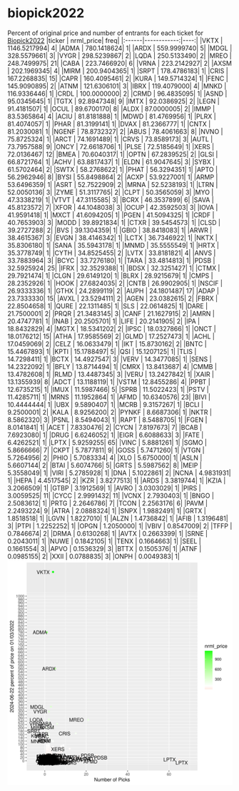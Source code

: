 # biopick2022
Percent of original price and number of entrants for each ticket for [Biopick2022](https://twitter.com/hashtag/Biopick2022)
|ticker |   nrml_price| freq|
|:------|------------:|----:|
|VKTX   | 1146.5217994|    4|
|ADMA   |  780.1418624|    1|
|ARDX   |  559.9999740|    5|
|MDGL   |  328.5579661|    3|
|VYGR   |  298.5239867|    2|
|LQDA   |  250.5133490|    2|
|MREO   |  248.7499975|   21|
|CABA   |  223.7466920|    6|
|VRNA   |  223.2142927|    2|
|AXSM   |  202.1969345|    4|
|MIRM   |  200.9404365|    1|
|SRPT   |  178.4786183|    1|
|CRIS   |  167.2268835|   15|
|CAPR   |  160.4095461|    2|
|KURA   |  149.5714324|    1|
|FENC   |  145.9090895|    2|
|ATNM   |  121.6306101|    3|
|IBRX   |  119.4079000|    4|
|MNKD   |  116.9336446|    1|
|CRDL   |  100.0000000|    2|
|CRMD   |   96.4835095|    1|
|ASND   |   95.0345645|    1|
|TGTX   |   92.8947348|    9|
|IMTX   |   92.0386925|    2|
|LEGN   |   91.4181507|    1|
|OCUL   |   89.6700170|    8|
|ALDX   |   87.0000005|    2|
|IMMP   |   83.5365864|    4|
|ACIU   |   81.8181888|    1|
|MDWD   |   81.4769956|    1|
|PLRX   |   81.4074057|    1|
|PHAR   |   81.3199141|    1|
|DVAX   |   81.2366777|    1|
|CNTX   |   81.2030081|    1|
|NGENF  |   78.8732327|    2|
|ABUS   |   78.4061663|    8|
|NVNO   |   75.8725324|    1|
|ARCT   |   74.1691489|    1|
|CRVS   |   73.8589173|    3|
|AUTL   |   73.7957588|    9|
|ONCY   |   72.6618706|    1|
|PLSE   |   72.5185649|    1|
|XERS   |   72.0136467|   12|
|BMEA   |   70.6040317|    1|
|OPTN   |   67.2839525|    2|
|GLSI   |   66.8721764|    1|
|ACHV   |   63.8817437|    1|
|ELDN   |   61.9047645|    3|
|SYBX   |   61.5702464|    2|
|SWTX   |   58.2768622|    1|
|PHAT   |   56.3294351|    1|
|APTO   |   56.2962946|    8|
|BYSI   |   55.8498864|    2|
|ACXP   |   53.9227001|    1|
|ARMP   |   53.6496359|    1|
|ASRT   |   52.7522909|    2|
|MRNA   |   52.5238193|    1|
|LTRN   |   52.0050136|    3|
|ZYME   |   51.3117765|    2|
|CLPT   |   50.3565059|    3|
|MYO    |   47.3338219|    1|
|VTVT   |   47.3115585|    3|
|BCRX   |   46.3537899|    6|
|SAVA   |   45.8123572|    7|
|XFOR   |   44.1048038|    3|
|OCUP   |   42.3592503|    3|
|IOVA   |   41.9591418|    1|
|MXCT   |   41.6094205|    1|
|PGEN   |   41.5094325|    1|
|CRDF   |   40.7653903|    3|
|MODD   |   39.8921834|    1|
|CTXR   |   39.5454573|    1|
|CLSD   |   39.2727288|    2|
|BVS    |   39.1304359|    1|
|GBIO   |   38.8418083|    1|
|ARWR   |   38.4615367|    3|
|EVGN   |   38.4146342|    1|
|LCTX   |   36.7346922|    1|
|NKTX   |   35.8306180|    1|
|SANA   |   35.5943178|    1|
|MNMD   |   35.5555549|    1|
|HRTX   |   35.3778749|    1|
|CYTH   |   34.8525455|    2|
|LVTX   |   33.8181821|    4|
|ANVS   |   33.7883964|    3|
|BCYC   |   33.7276180|    1|
|TARA   |   33.4814813|    1|
|PDSB   |   32.5925924|   25|
|IFRX   |   32.3529388|    1|
|BDSX   |   32.3251427|    1|
|CTMX   |   29.7921474|    1|
|CLGN   |   29.6149120|    1|
|BLRX   |   28.9215679|    1|
|CMPS   |   28.2352926|    1|
|HOOK   |   27.6824035|    2|
|CNTB   |   26.9902905|    1|
|NSCIF  |   26.9333336|    1|
|GTHX   |   24.2899119|    2|
|AUPH   |   24.1801487|   17|
|ADAP   |   23.7333330|   15|
|AVXL   |   23.5294111|    2|
|AGEN   |   23.0382615|    2|
|FBRX   |   22.8504658|    1|
|QURE   |   22.1311485|    1|
|SLS    |   22.0614825|    1|
|DARE   |   21.7500001|    2|
|PRQR   |   21.3483145|    3|
|CANF   |   21.1627915|    2|
|AMRN   |   20.4747781|    1|
|INAB   |   20.2505701|    1|
|LIFE   |   20.2141905|    2|
|IPA    |   18.8432829|    4|
|MGTX   |   18.5341202|    2|
|IPSC   |   18.0327866|    1|
|ONCT   |   18.0176212|   15|
|ATHA   |   17.9585569|    2|
|GLMD   |   17.2527473|    1|
|ACHL   |   17.0459069|    2|
|CELZ   |   16.0633479|    1|
|IKT    |   15.8730162|    2|
|BNTC   |   15.4467893|    1|
|KPTI   |   15.1788497|    5|
|QSI    |   15.1207125|    1|
|TLIS   |   14.7298411|    1|
|BCTX   |   14.4927547|    3|
|VERV   |   14.3477085|    1|
|SENS   |   14.2322092|    1|
|BFLY   |   13.8714494|    1|
|CMRX   |   13.8413687|    4|
|CMMB   |   13.4782608|    1|
|RLMD   |   13.4487345|    3|
|VERU   |   13.2427842|    1|
|XAIR   |   13.1355939|    8|
|ADCT   |   13.1188119|    1|
|VSTM   |   12.8455286|    4|
|PPBT   |   12.6735215|    1|
|IMUX   |   11.5987466|    5|
|SPRB   |   11.5022423|    1|
|PSTV   |   11.4285711|    1|
|MRNS   |   11.1952864|    1|
|AFMD   |   10.6340576|   23|
|BIVI   |   10.4444444|    1|
|UBX    |    9.5890407|    1|
|MCRB   |    9.3157267|    1|
|BCLI   |    9.2500001|    2|
|KALA   |    8.9256200|    2|
|PYNKF  |    8.6687306|    1|
|NKTR   |    8.5862320|    3|
|PSNL   |    8.5494043|    1|
|RAPT   |    8.5488705|    1|
|FGEN   |    8.0141841|    1|
|ACET   |    7.8330476|    2|
|CYCN   |    7.8197673|    7|
|BCAB   |    7.6923080|    1|
|DRUG   |    6.6246052|    1|
|EIGR   |    6.6088633|    3|
|FATE   |    6.4262521|    1|
|LPTX   |    5.9259255|   65|
|VINC   |    5.8881261|    1|
|SGMO   |    5.8666666|    7|
|CKPT   |    5.7877811|    9|
|GOSS   |    5.7471260|    1|
|VTGN   |    5.7264956|    2|
|PHIO   |    5.7083334|    4|
|XLO    |    5.6750000|    1|
|ASLN   |    5.6607144|    2|
|BTAI   |    5.6074766|    5|
|GRTS   |    5.5987562|    8|
|MEIP   |    5.3558049|    1|
|VIRI   |    5.2785928|    1|
|DNA    |    5.1022861|    2|
|NCNA   |    4.9831931|    1|
|HEPA   |    4.4517545|    2|
|KZR    |    3.8277513|    1|
|ARDS   |    3.3819744|    1|
|KZIA   |    3.2066509|    1|
|GTBP   |    3.1912569|    1|
|AVRO   |    3.0303029|    1|
|PIRS   |    3.0059525|   11|
|CYCC   |    2.9991432|   11|
|VCNX   |    2.7930403|    1|
|BNGO   |    2.5083612|    1|
|PRTG   |    2.2646786|    7|
|TCON   |    2.2563176|    6|
|PAVM   |    2.2493224|    9|
|ATRA   |    2.0888324|    1|
|SNPX   |    1.9882491|    1|
|GRTX   |    1.8518518|    1|
|LGVN   |    1.8227010|    1|
|ALZN   |    1.4736842|    1|
|AFIB   |    1.3196481|    3|
|PTPI   |    1.2252252|    1|
|OPGN   |    1.2050000|    1|
|VBIV   |    0.8547009|    2|
|TFFP   |    0.7846674|    2|
|DRMA   |    0.6130268|    1|
|AVTX   |    0.2663399|    1|
|SRNE   |    0.2043011|    1|
|NUWE   |    0.1842105|    1|
|TENX   |    0.1664663|    1|
|SEEL   |    0.1661554|    3|
|APVO   |    0.1536329|    3|
|BTTX   |    0.1505376|    1|
|ATNF   |    0.0985155|    2|
|XXII   |    0.0788835|    3|
|ONPH   |    0.0049383|    1|
![retvspicks](biopicks.png?raw=true)
